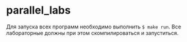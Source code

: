 parallel_labs
=============

Для запуска всех программ необходимо выполнить `$ make run`. Все лабораторные должны при этом скомпилироваться и запуститься.
